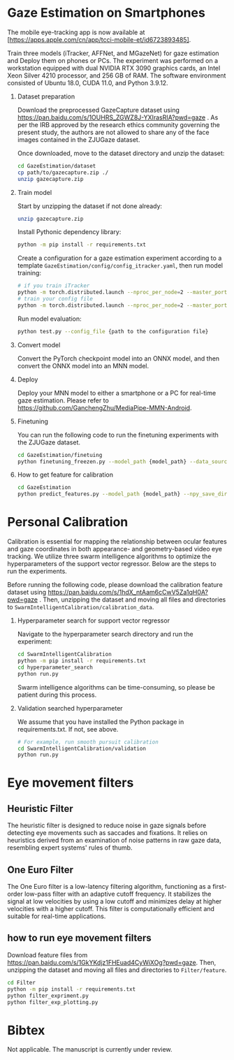 # Gaze Estimation on Smartphones

The mobile eye-tracking app is now available at [https://apps.apple.com/cn/app/tcci-mobile-et/id6723893485].

Train three models (iTracker, AFFNet, and MGazeNet) for gaze estimation and Deploy them on phones or PCs.
The experiment was performed on a workstation equipped with dual NVIDIA RTX 3090 graphics cards, an Intel Xeon Silver 4210 processor, and 256 GB of RAM. The software environment consisted of Ubuntu 18.0, CUDA 11.0, and Python 3.9.12.

1.  Dataset preparation

    Download the preprocessed GazeCapture dataset using https://pan.baidu.com/s/1OUHRS_ZGWZ8J-YXIrasRIA?pwd=gaze .
    As per the IRB approved by the research ethics community governing the present study, the authors are not allowed to share any of the face images contained in the ZJUGaze dataset.
    
    Once downloaded, move to the dataset directory and unzip the dataset:
    
    ```bash
    cd GazeEstimation/dataset
    cp path/to/gazecapture.zip ./
    unzip gazecapture.zip
    ```

2. Train model

    Start by unzipping the dataset if not done already:
    ```bash
    unzip gazecapture.zip
    ```
   
    Install Pythonic dependency library:
    ```bash
    python -m pip install -r requirements.txt
    ```
    
    Create a configuration for a gaze estimation experiment according to a template `GazeEstimation/config/config_itracker.yaml`, 
    then run model training:
    ```bash
    # if you train iTracker
    python -m torch.distributed.launch --nproc_per_node=2 --master_port=29900 train.py --world_size 2 --config_file config/config_itracker.yaml 
    # train your config file
    python -m torch.distributed.launch --nproc_per_node=2 --master_port=29900 train.py --world_size 2 --config_file {path to configuration file} 
    ```
  
    Run model evaluation:
    ```bash
    python test.py --config_file {path to the configuration file}
    ```

3. Convert model
    
   Convert the PyTorch checkpoint model into an ONNX model, and then convert the ONNX model into an MNN model.

4. Deploy
    
    Deploy your MNN model to either a smartphone or a PC for real-time gaze estimation. Please refer to https://github.com/GanchengZhu/MediaPipe-MMN-Android.

5. Finetuning

    You can run the following code to run the finetuning experiments with the ZJUGaze dataset.
   
     ```bash
    cd GazeEstimation/finetuing
    python finetuning_freezen.py --model_path {model_path} --data_source {data_source}
    ```

6. How to get feature for calibration

     ```bash
    cd GazeEstimation
    python predict_features.py --model_path {model_path} --npy_save_dir {--npy_save_dir}
    ```
# Personal Calibration 

Calibration is essential for mapping the relationship between ocular features and gaze coordinates in both appearance- and geometry-based video eye tracking. We utilize three swarm intelligence algorithms to optimize the hyperparameters of the support vector regressor. Below are the steps to run the experiments.

Before running the following code, please download the calibration feature dataset 
using https://pan.baidu.com/s/1hdX_ntAam6cCwV5Za1qH0A?pwd=gaze . Then, unzipping the dataset and moving all files and directories to `SwarmIntelligentCalibration/calibration_data`.

1. Hyperparameter search for support vector regressor

    Navigate to the hyperparameter search directory and run the experiment:

    ```bash
    cd SwarmIntelligentCalibration
    python -m pip install -r requirements.txt
    cd hyperparameter_search
    python run.py
   ```
   
    Swarm intelligence algorithms can be time-consuming, so please be patient during this process.


2. Validation searched hyperparameter
    
   We assume that you have installed the Python package in requirements.txt. If not, see above.

   ```bash
   # For example, run smooth pursuit calibration 
   cd SwarmIntelligentCalibration/validation
   python run.py
   ```

# Eye movement filters

## Heuristic Filter
The heuristic filter is designed to reduce noise in gaze signals before detecting eye movements such as saccades and fixations. It relies on heuristics derived from an examination of noise patterns in raw gaze data, resembling expert systems' rules of thumb.

## One Euro Filter
The One Euro filter is a low-latency filtering algorithm, functioning as a first-order low-pass filter with an adaptive cutoff frequency. It stabilizes the signal at low velocities by using a low cutoff and minimizes delay at higher velocities with a higher cutoff. This filter is computationally efficient and suitable for real-time applications.

## how to run eye movement filters

   Download feature files from https://pan.baidu.com/s/1GkYKdjz1FHEuad4CyWiXOg?pwd=gaze. Then, unzipping the dataset and moving all files and directories to `Filter/feature`.
    
   ```bash
   cd Filter
   python -m pip install -r requirements.txt
   python filter_expriment.py
   python filter_exp_plotting.py
   ```

# Bibtex

Not applicable. The manuscript is currently under review.
